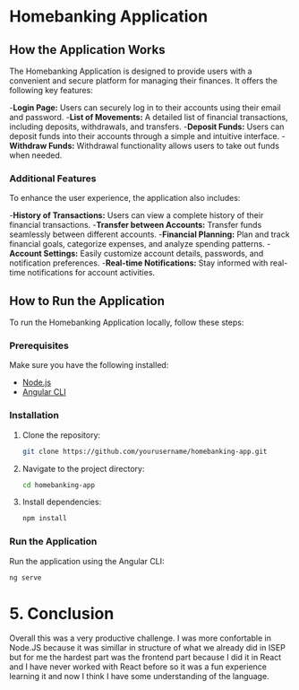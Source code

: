 # Homebanking Application

## How the Application Works

The Homebanking Application is designed to provide users with a convenient and secure platform for managing their finances. It offers the following key features:

-**Login Page:** Users can securely log in to their accounts using their email and password.
-**List of Movements:** A detailed list of financial transactions, including deposits, withdrawals, and transfers.
-**Deposit Funds:** Users can deposit funds into their accounts through a simple and intuitive interface.
-**Withdraw Funds:** Withdrawal functionality allows users to take out funds when needed.

### Additional Features

To enhance the user experience, the application also includes:

-**History of Transactions:** Users can view a complete history of their financial transactions.
-**Transfer between Accounts:** Transfer funds seamlessly between different accounts.
-**Financial Planning:** Plan and track financial goals, categorize expenses, and analyze spending patterns.
-**Account Settings:** Easily customize account details, passwords, and notification preferences.
-**Real-time Notifications:** Stay informed with real-time notifications for account activities.

## How to Run the Application

To run the Homebanking Application locally, follow these steps:

### Prerequisites

Make sure you have the following installed:

- [Node.js](https://nodejs.org/)
- [Angular CLI](https://angular.io/cli)

### Installation

1. Clone the repository:

   ```bash
   git clone https://github.com/yourusername/homebanking-app.git
   ```
2. Navigate to the project directory:

   ```bash
   cd homebanking-app
   ```
3. Install dependencies:

   ```bash
   npm install
   ```

### Run the Application

Run the application using the Angular CLI:

```bash
ng serve
```


# 5. Conclusion

Overall this was a very productive challenge. I was more confortable in Node.JS because it was simillar in structure of what we already did in ISEP but for me the hardest part was the frontend part because I did it in React and I have never worked with React before so it was a fun experience learning it and now I think I have some understanding of the language.
